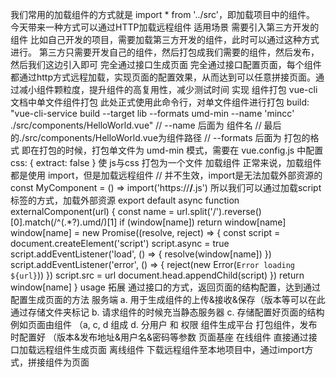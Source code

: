 我们常用的加载组件的方式就是 import * from '../src'，即加载项目中的组件。
今天带来一种方式可以通过HTTP加载远程组件
适用场景
需要引入第三方开发的组件
比如自己开发的项目，需要加载第三方开发的组件，此时可以通过这种方式进行。
第三方只需要开发自己的组件，然后打包成我们需要的组件，然后发布，然后我们这边引入即可
完全通过接口生成页面
完全通过接口配置页面，每个组件都通过http方式远程加载，实现页面的配置效果，从而达到可以任意拼接页面。通过减小组件颗粒度，提升组件的高复用性，减少测试时间
实现
组件打包
vue-cli文档中单文件组件打包
此处正式使用此命令行，对单文件组件进行打包
build: "vue-cli-service build --target lib --formats umd-min  --name 'mincc' ./src/components/HelloWorld.vue"
// --name 后面为 组件名
// 最后的./src/components/HelloWorld.vue为组件路径
// --formats 后面为 打包的格式
即在打包的时候，打包单文件为 umd-min 模式，需要在 vue.config.js 中配置 css: { extract: false } 使 js与css 打包为一个文件
加载组件
正常来说，加载组件都是使用 import，但是加载远程组件
// 并不生效，import是无法加载外部资源的
const MyComponent = () => import('https://**/**.js')
所以我们可以通过加载script 标签的方式，加载外部资源
export default async function externalComponent(url) {
  const name = url.split('/').reverse()[0].match(/^(.*?)\.umd/)[1]
  if (window[name]) return window[name]
  window[name] = new Promise((resolve, reject) => {
    const script = document.createElement('script')
    script.async = true
    script.addEventListener('load', () => {
      resolve(window[name])
    })
    script.addEventListener('error', () => {
      reject(new Error(`Error loading ${url}`))
    })
    script.src = url
    document.head.appendChild(script)
  })
  return window[name]
}
usage
<template>
  <div id="app">
    <div :is="com"></div>
  </div>
</template>
<script>
import externalComponent from '@/utils/loadExternalComponent.js'
export default {
  name: 'App',
  data () {
    return {
      com: null
    }
  },
  async created () {
    let com = await externalComponent('http://10.26.115.67:8899/mincc.umd.min.js')
    this.com = com
  }
}
</script>
拓展
通过接口的方式，返回页面的结构配置，达到通过配置生成页面的方法
服务端
a. 用于生成组件的上传&接收&保存（版本等可以在此通过存储文件夹标记
b. 请求组件的时候充当静态服务器
c. 存储配置好页面的结构    例如页面由组件 （a, c, d 组成
d. 分用户 和 权限
组件生成平台
     打包组件，发布时配置好 （版本&发布地址&用户名&密码等参数
页面基座
在线组件 直接通过接口加载远程组件生成页面
离线组件 下载远程组件至本地项目中，通过import方式，拼接组件为页面
